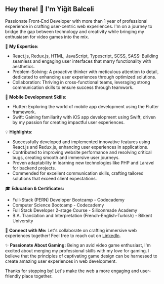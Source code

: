 ## Hey there! 👋 I'm Yiğit Balceli

Passionate Front-End Developer with more than 1 year of professional experience in crafting user-centric web experiences. I'm on a journey to bridge the gap between technology and creativity while bringing my enthusiasm for video games into the mix.

🚀 **My Expertise:**
- React.js, Redux.js, HTML, JavaScript, Typescript, SCSS, SASS: Building seamless and engaging user interfaces that marry functionality with aesthetics.
- Problem-Solving: A proactive thinker with meticulous attention to detail, dedicated to enhancing user experiences through optimized solutions.
- Collaboration: Thriving in cross-functional teams, leveraging strong communication skills to ensure success through teamwork.

📱 **Mobile Development Skills:**
- Flutter: Exploring the world of mobile app development using the Flutter framework.
- Swift: Gaining familiarity with iOS app development using Swift, driven by my passion for creating impactful user experiences.

💡 **Highlights:**
- Successfully developed and implemented innovative features using React.js and Redux.js, enhancing user experiences in applications.
- Contributed to improving website performance and resolving critical bugs, creating smooth and immersive user journeys.
- Proven adaptability in learning new technologies like PHP and Laravel for backend projects.
- Commended for excellent communication skills, crafting tailored solutions that exceed client expectations.

🎓 **Education & Certificates:**
- Full-Stack (PERN) Developer Bootcamp - Codecademy
- Computer Science Bootcamp - Codecademy
- Full Stack Developer 2-stage Course - Siliconmade Academy
- B.A. Translation and Interpretation (French-English-Turkish) - Bilkent University

🔗 **Connect with Me:**
Let's collaborate on crafting immersive web experiences together! Feel free to reach out on [LinkedIn](https://www.linkedin.com/in/yigitceli/).

✨ **Passionate About Gaming:**
Being an avid video game enthusiast, I'm excited about merging my professional skills with my love for gaming. I believe that the principles of captivating game design can be harnessed to create amazing user experiences in web development.

Thanks for stopping by! Let's make the web a more engaging and user-friendly place together.
